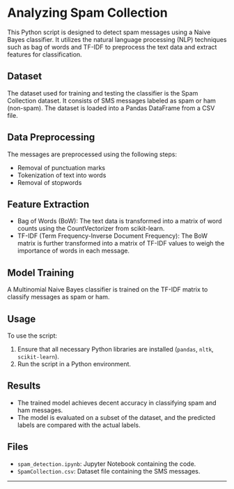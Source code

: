 # Analyzing Spam Collection

This Python script is designed to detect spam messages using a Naive Bayes classifier. It utilizes the natural language processing (NLP) techniques such as bag of words and TF-IDF to preprocess the text data and extract features for classification.

## Dataset
The dataset used for training and testing the classifier is the Spam Collection dataset. It consists of SMS messages labeled as spam or ham (non-spam). The dataset is loaded into a Pandas DataFrame from a CSV file.

## Data Preprocessing
The messages are preprocessed using the following steps:
- Removal of punctuation marks
- Tokenization of text into words
- Removal of stopwords

## Feature Extraction
- Bag of Words (BoW): The text data is transformed into a matrix of word counts using the CountVectorizer from scikit-learn.
- TF-IDF (Term Frequency-Inverse Document Frequency): The BoW matrix is further transformed into a matrix of TF-IDF values to weigh the importance of words in each message.

## Model Training
A Multinomial Naive Bayes classifier is trained on the TF-IDF matrix to classify messages as spam or ham.

## Usage
To use the script:
1. Ensure that all necessary Python libraries are installed (`pandas`, `nltk`, `scikit-learn`).
2. Run the script in a Python environment.

## Results
- The trained model achieves decent accuracy in classifying spam and ham messages.
- The model is evaluated on a subset of the dataset, and the predicted labels are compared with the actual labels.

## Files
- `spam_detection.ipynb`: Jupyter Notebook containing the code.
- `SpamCollection.csv`: Dataset file containing the SMS messages.

---


